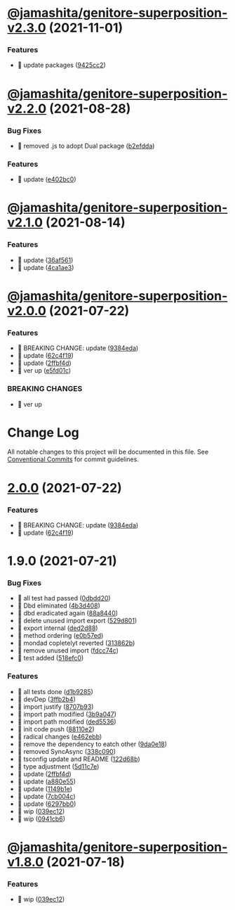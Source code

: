 # [@jamashita/genitore-superposition-v2.3.0](https://github.com/jamashita/genitore/compare/@jamashita/genitore-superposition-v2.2.0...@jamashita/genitore-superposition-v2.3.0) (2021-11-01)


### Features

* 🎸 update packages ([9425cc2](https://github.com/jamashita/genitore/commit/9425cc2a053b89e12997f137c4d9df56bc2b942f))

# [@jamashita/genitore-superposition-v2.2.0](https://github.com/jamashita/genitore/compare/@jamashita/genitore-superposition-v2.1.0...@jamashita/genitore-superposition-v2.2.0) (2021-08-28)


### Bug Fixes

* 🐛 removed .js to adopt Dual package ([b2efdda](https://github.com/jamashita/genitore/commit/b2efdda920bab046b4106809967d7f189259708f))


### Features

* 🎸 update ([e402bc0](https://github.com/jamashita/genitore/commit/e402bc0f2b35cfc08429aad5cbd6b47da2cc9ffa))

# [@jamashita/genitore-superposition-v2.1.0](https://github.com/jamashita/genitore/compare/@jamashita/genitore-superposition-v2.0.0...@jamashita/genitore-superposition-v2.1.0) (2021-08-14)


### Features

* 🎸 update ([36af561](https://github.com/jamashita/genitore/commit/36af561275d544ea8a95b4323c12e3db4280e38f))
* 🎸 update ([4ca1ae3](https://github.com/jamashita/genitore/commit/4ca1ae39466aa10f522d346675bc02d835b7512c))

# [@jamashita/genitore-superposition-v2.0.0](https://github.com/jamashita/genitore/compare/@jamashita/genitore-superposition-v1.8.0...@jamashita/genitore-superposition-v2.0.0) (2021-07-22)


### Features

* 🎸 BREAKING CHANGE: update ([9384eda](https://github.com/jamashita/genitore/commit/9384eda97891171925b03e116cf288664781dada))
* 🎸 update ([62c4f19](https://github.com/jamashita/genitore/commit/62c4f19d09ab3f75a6d8be259302d4810243a0dc))
* 🎸 update ([2ffbf4d](https://github.com/jamashita/genitore/commit/2ffbf4d6163307db807d76939171b14692fa5490))
* 🎸 ver up ([e5fd01c](https://github.com/jamashita/genitore/commit/e5fd01c63115c63cc129eba5ad56c0c024a39fdf))


### BREAKING CHANGES

* 🧨 ver up

# Change Log

All notable changes to this project will be documented in this file.
See [Conventional Commits](https://conventionalcommits.org) for commit guidelines.

# [2.0.0](https://github.com/jamashita/genitore.git/packages/superposition/compare/@jamashita/genitore-superposition@1.9.0...@jamashita/genitore-superposition@2.0.0) (2021-07-22)


### Features

* 🎸 BREAKING CHANGE: update ([9384eda](https://github.com/jamashita/genitore.git/packages/superposition/commit/9384eda97891171925b03e116cf288664781dada))
* 🎸 update ([62c4f19](https://github.com/jamashita/genitore.git/packages/superposition/commit/62c4f19d09ab3f75a6d8be259302d4810243a0dc))





# 1.9.0 (2021-07-21)


### Bug Fixes

* 🐛 all test had passed ([0dbdd20](https://github.com/jamashita/genitore.git/packages/superposition/commit/0dbdd20a4702a93cf98e5d645cfc9fe16b3a46e6))
* 🐛 Dbd eliminated ([4b3d408](https://github.com/jamashita/genitore.git/packages/superposition/commit/4b3d4080d4db2d30ec58d499d1beef6de415363d))
* 🐛 dbd eradicated again ([88a8440](https://github.com/jamashita/genitore.git/packages/superposition/commit/88a8440482a21acd52965caf06547242589b5ab6))
* 🐛 delete unused import export ([529d801](https://github.com/jamashita/genitore.git/packages/superposition/commit/529d801c1fbd308c0096a53b2f57963d217c90a4))
* 🐛 export internal ([ded2d88](https://github.com/jamashita/genitore.git/packages/superposition/commit/ded2d88ebea2579ec5dc224a9495e640f0528a1b))
* 🐛 method ordering ([e0b57ed](https://github.com/jamashita/genitore.git/packages/superposition/commit/e0b57ed5a1a2e53b09e861ed30da360efb34dea1))
* 🐛 mondad copletelyt reverted ([313862b](https://github.com/jamashita/genitore.git/packages/superposition/commit/313862b1f13f0cd7ea01c934c31d59e2201258cd))
* 🐛 remove unused import ([fdcc74c](https://github.com/jamashita/genitore.git/packages/superposition/commit/fdcc74c7cc1f49c82ece20c41a9fad1e5a91f87a))
* 🐛 test added ([518efc0](https://github.com/jamashita/genitore.git/packages/superposition/commit/518efc0165e55c1ce0c657043036ce1c71adde4b))


### Features

* 🎸 all tests done ([d1b9285](https://github.com/jamashita/genitore.git/packages/superposition/commit/d1b92853cd16c7e2b3bfe750e3c690f0ac4d7cde))
* 🎸 devDep ([3ffb2b4](https://github.com/jamashita/genitore.git/packages/superposition/commit/3ffb2b4985e6476f07f6b087274622521556cd50))
* 🎸 import justify ([8707b93](https://github.com/jamashita/genitore.git/packages/superposition/commit/8707b93683ca83c0c90532de01f38606a9829b85))
* 🎸 import path modified ([3b9a047](https://github.com/jamashita/genitore.git/packages/superposition/commit/3b9a04757a420761e045139a0be0e17df1996a72))
* 🎸 import path modified ([ded5536](https://github.com/jamashita/genitore.git/packages/superposition/commit/ded553665e990d368301278fe73143fae8ad2aaf))
* 🎸 init code push ([88110e2](https://github.com/jamashita/genitore.git/packages/superposition/commit/88110e2707ab6674d83aced1bea36abe53a96d9c))
* 🎸 radical changes ([e462ebb](https://github.com/jamashita/genitore.git/packages/superposition/commit/e462ebb3ad3dde3c2fa27bb0d4f04cfb3fc5e31c))
* 🎸 remove the dependency to eatch other ([9da0e18](https://github.com/jamashita/genitore.git/packages/superposition/commit/9da0e187fc874b3d22e0654069516adf7ca3ce97))
* 🎸 removed SyncAsync ([338c090](https://github.com/jamashita/genitore.git/packages/superposition/commit/338c090e417ff22d0b3fd02299ab4ec0eb3c0fe9))
* 🎸 tsconfig update and README ([122d68b](https://github.com/jamashita/genitore.git/packages/superposition/commit/122d68b5ce08a75bec07273f583ee2cc12f83189))
* 🎸 type adjustment ([5d11c7e](https://github.com/jamashita/genitore.git/packages/superposition/commit/5d11c7e439ace7db89017bdb223511669b685bbe))
* 🎸 update ([2ffbf4d](https://github.com/jamashita/genitore.git/packages/superposition/commit/2ffbf4d6163307db807d76939171b14692fa5490))
* 🎸 update ([a880e55](https://github.com/jamashita/genitore.git/packages/superposition/commit/a880e55ed6c17a53a65d028e79e4476534849f0a))
* 🎸 update ([1149b1e](https://github.com/jamashita/genitore.git/packages/superposition/commit/1149b1e7804c75743474e8de73e8fc9bc625d07e))
* 🎸 update ([7cb004c](https://github.com/jamashita/genitore.git/packages/superposition/commit/7cb004c658752344b4563453a14fb6942cbaeb22))
* 🎸 update ([6297bb0](https://github.com/jamashita/genitore.git/packages/superposition/commit/6297bb0bf1dc059c9b65d35ab52337602b26ff9e))
* 🎸 wip ([039ec12](https://github.com/jamashita/genitore.git/packages/superposition/commit/039ec12131f74512869c83a01e48d28e328bec3f))
* 🎸 wip ([0941cb6](https://github.com/jamashita/genitore.git/packages/superposition/commit/0941cb6f596e2786de46666104c73631f913bde5))





# [@jamashita/genitore-superposition-v1.8.0](https://github.com/jamashita/genitore/compare/@jamashita/genitore-superposition-v1.7.0...@jamashita/genitore-superposition-v1.8.0) (2021-07-18)


### Features

* 🎸 wip ([039ec12](https://github.com/jamashita/genitore/commit/039ec12131f74512869c83a01e48d28e328bec3f))
